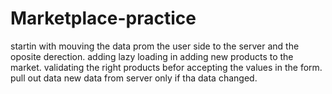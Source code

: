 # Marketplace-practice
startin with mouving the data prom the user side to the server and the oposite derection.
adding lazy loading in adding new products to the market.
validating the right products befor accepting the values in the form.
pull out data new data from server only if tha data changed.
